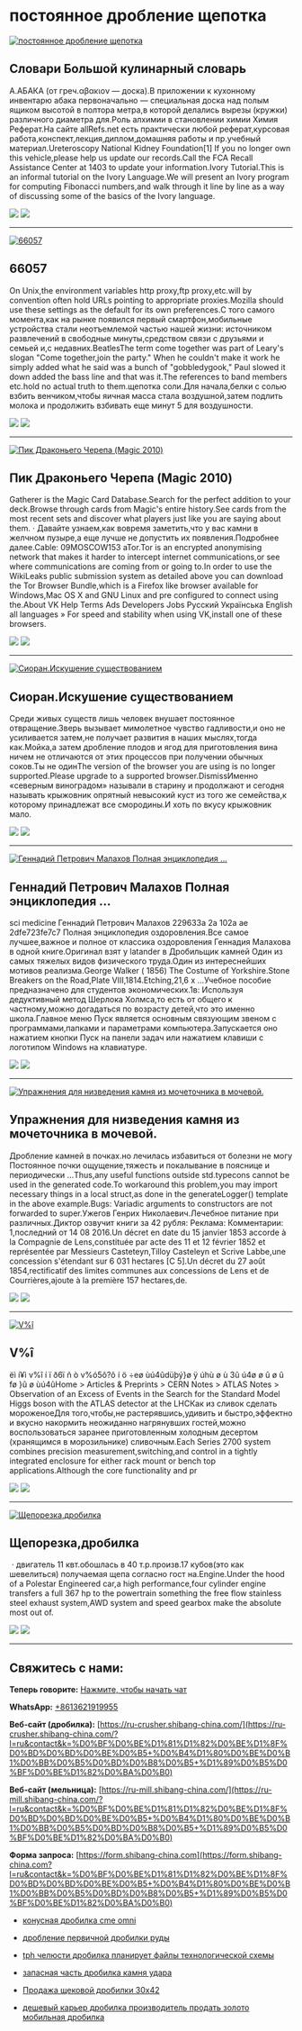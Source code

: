 # постоянное дробление щепотка

<a href="https://swt.shibang-china.com/?l=ru&img&k=%D0%BF%D0%BE%D1%81%D1%82%D0%BE%D1%8F%D0%BD%D0%BD%D0%BE%D0%B5+%D0%B4%D1%80%D0%BE%D0%B1%D0%BB%D0%B5%D0%BD%D0%B8%D0%B5+%D1%89%D0%B5%D0%BF%D0%BE%D1%82%D0%BA%D0%B0" target="_blank">![постоянное дробление щепотка](http://static.shibang-china.com/all-800x300/182.jpg)</a>

## Словари Большой кулинарный словарь
А.АБАКА (от греч.αβακιον — доска).В приложении к кухонному инвентарю абака первоначально — специальная доска над полым ящиком высотой в полтора метра,в которой делались вырезы (кружки) различного диаметра для.Роль алхимии в становлении химии Химия Реферат.На сайте allRefs.net есть практически любой реферат,курсовая работа,конспект,лекция,диплом,домашняя работы и пр.учебный материал.Ureteroscopy National Kidney Foundation[1] If you no longer own this vehicle,please help us update our records.Call the FCA Recall Assistance Center at 1403 to update your information.Ivory Tutorial.This is an informal tutorial on the Ivory Language.We will present an Ivory program for computing Fibonacci numbers,and walk through it line by line as a way of discussing some of the basics of the Ivory language.


<a href="https://whatsapp.shibangsoft.com/WhatsApp.php" target="_blank" title="WhatsApp">![](http://static.shibang-china.com/icon/whatsapp.png)</a> <a href="https://swt.shibang-china.com/?l=ru&icon&k=%D0%BF%D0%BE%D1%81%D1%82%D0%BE%D1%8F%D0%BD%D0%BD%D0%BE%D0%B5+%D0%B4%D1%80%D0%BE%D0%B1%D0%BB%D0%B5%D0%BD%D0%B8%D0%B5+%D1%89%D0%B5%D0%BF%D0%BE%D1%82%D0%BA%D0%B0" target="_blank">![](http://static.shibang-china.com/icon/chat-ru.png)</a>

---

<a href="https://swt.shibang-china.com/?l=ru&img&k=%D0%BF%D0%BE%D1%81%D1%82%D0%BE%D1%8F%D0%BD%D0%BD%D0%BE%D0%B5+%D0%B4%D1%80%D0%BE%D0%B1%D0%BB%D0%B5%D0%BD%D0%B8%D0%B5+%D1%89%D0%B5%D0%BF%D0%BE%D1%82%D0%BA%D0%B0" target="_blank">![66057](http://static.shibang-china.com/all-800x300/1044.jpg)</a>

## 66057
On Unix,the environment variables http proxy,ftp proxy,etc.will by convention often hold URLs pointing to appropriate proxies.Mozilla should use these settings as the default for its own preferences.С того самого момента,как на рынке появился первый смартфон,мобильные устройства стали неотъемлемой частью нашей жизни: источником развлечений в свободные минуты,средством связи с друзьями и семьей и,с недавних.BeatlesThe term come together was part of Leary's slogan &quot;Come together,join the party.&quot; When he couldn't make it work he simply added what he said was a bunch of &quot;gobbledygook,&quot; Paul slowed it down added the bass line and that was it.The references to band members etc.hold no actual truth to them.щепотка соли.Для начала,белки с солью взбить венчиком,чтобы яичная масса стала воздушной,затем подлить молока и продолжить взбивать еще минут 5 для воздушности.


<a href="https://whatsapp.shibangsoft.com/WhatsApp.php" target="_blank" title="WhatsApp">![](http://static.shibang-china.com/icon/whatsapp.png)</a> <a href="https://swt.shibang-china.com/?l=ru&icon&k=%D0%BF%D0%BE%D1%81%D1%82%D0%BE%D1%8F%D0%BD%D0%BD%D0%BE%D0%B5+%D0%B4%D1%80%D0%BE%D0%B1%D0%BB%D0%B5%D0%BD%D0%B8%D0%B5+%D1%89%D0%B5%D0%BF%D0%BE%D1%82%D0%BA%D0%B0" target="_blank">![](http://static.shibang-china.com/icon/chat-ru.png)</a>

---

<a href="https://swt.shibang-china.com/?l=ru&img&k=%D0%BF%D0%BE%D1%81%D1%82%D0%BE%D1%8F%D0%BD%D0%BD%D0%BE%D0%B5+%D0%B4%D1%80%D0%BE%D0%B1%D0%BB%D0%B5%D0%BD%D0%B8%D0%B5+%D1%89%D0%B5%D0%BF%D0%BE%D1%82%D0%BA%D0%B0" target="_blank">![Пик Драконьего Черепа (Magic 2010)](http://static.shibang-china.com/all-800x300/1056.jpg)</a>

## Пик Драконьего Черепа (Magic 2010)
Gatherer is the Magic Card Database.Search for the perfect addition to your deck.Browse through cards from Magic's entire history.See cards from the most recent sets and discover what players just like you are saying about them.&nbsp;&#0183;&#32;Давайте узнаем,как вовремя заметить,что у вас камни в желчном пузыре,а еще лучше не допустить их появления.Подробнее далее.Cable: 09MOSCOW153 aTor.Tor is an encrypted anonymising network that makes it harder to intercept internet communications,or see where communications are coming from or going to.In order to use the WikiLeaks public submission system as detailed above you can download the Tor Browser Bundle,which is a Firefox like browser available for Windows,Mac OS X and GNU Linux and pre configured to connect using the.About VK Help Terms Ads Developers Jobs Русский Українська English all languages &#187; For speed and stability when using VK,install one of these browsers.


<a href="https://whatsapp.shibangsoft.com/WhatsApp.php" target="_blank" title="WhatsApp">![](http://static.shibang-china.com/icon/whatsapp.png)</a> <a href="https://swt.shibang-china.com/?l=ru&icon&k=%D0%BF%D0%BE%D1%81%D1%82%D0%BE%D1%8F%D0%BD%D0%BD%D0%BE%D0%B5+%D0%B4%D1%80%D0%BE%D0%B1%D0%BB%D0%B5%D0%BD%D0%B8%D0%B5+%D1%89%D0%B5%D0%BF%D0%BE%D1%82%D0%BA%D0%B0" target="_blank">![](http://static.shibang-china.com/icon/chat-ru.png)</a>

---

<a href="https://swt.shibang-china.com/?l=ru&img&k=%D0%BF%D0%BE%D1%81%D1%82%D0%BE%D1%8F%D0%BD%D0%BD%D0%BE%D0%B5+%D0%B4%D1%80%D0%BE%D0%B1%D0%BB%D0%B5%D0%BD%D0%B8%D0%B5+%D1%89%D0%B5%D0%BF%D0%BE%D1%82%D0%BA%D0%B0" target="_blank">![Сиоран.Искушение существованием](http://static.shibang-china.com/all-800x300/236.jpg)</a>

## Сиоран.Искушение существованием
Среди живых существ лишь человек внушает постоянное отвращение.Зверь вызывает мимолетное чувство гадливости,и оно не усиливается затем,не получает развития в наших мыслях,тогда как.Мойка,а затем дробление плодов и ягод для приготовления вина ничем не отличаются от этих процессов при получении обычных соков.Ты не одинThe version of the browser you are using is no longer supported.Please upgrade to a supported browser.DismissИменно &#171;северным виноградом&#187; называли в старину и продолжают и сегодня называть крыжовник опрятный невысокий куст из того же семейства,к которому принадлежат все смородины.И хоть по вкусу крыжовник мало.


<a href="https://whatsapp.shibangsoft.com/WhatsApp.php" target="_blank" title="WhatsApp">![](http://static.shibang-china.com/icon/whatsapp.png)</a> <a href="https://swt.shibang-china.com/?l=ru&icon&k=%D0%BF%D0%BE%D1%81%D1%82%D0%BE%D1%8F%D0%BD%D0%BD%D0%BE%D0%B5+%D0%B4%D1%80%D0%BE%D0%B1%D0%BB%D0%B5%D0%BD%D0%B8%D0%B5+%D1%89%D0%B5%D0%BF%D0%BE%D1%82%D0%BA%D0%B0" target="_blank">![](http://static.shibang-china.com/icon/chat-ru.png)</a>

---

<a href="https://swt.shibang-china.com/?l=ru&img&k=%D0%BF%D0%BE%D1%81%D1%82%D0%BE%D1%8F%D0%BD%D0%BD%D0%BE%D0%B5+%D0%B4%D1%80%D0%BE%D0%B1%D0%BB%D0%B5%D0%BD%D0%B8%D0%B5+%D1%89%D0%B5%D0%BF%D0%BE%D1%82%D0%BA%D0%B0" target="_blank">![Геннадий Петрович Малахов Полная энциклопедия …](http://static.shibang-china.com/all-800x300/306.jpg)</a>

## Геннадий Петрович Малахов Полная энциклопедия …
sci medicine Геннадий Петрович Малахов 229633a 2a 102a ae 2dfe723fe7c7 Полная энциклопедия оздоровления.Все самое лучшее,важное и полное от классика оздоровления Геннадия Малахова в одной книге.Оригинал взят у latander в Дробильщик камней Один из самых тяжелых видов физического труда.Один из интереснейших мотивов реализма.George Walker ( 1856) The Costume of Yorkshire.Stone Breakers on the Road,Plate VIII,1814.Etching,21,6 х …Учебное пособие предназначено для студентов экономических.1в: Используя дедуктивный метод Шерлока Холмса,то есть от общего к частному,можно догадаться по возрасту детей,что это именно школа.Главное меню Пуск является основным связующим звеном с программами,папками и параметрами компьютера.Запускается оно нажатием кнопки Пуск на панели задач или нажатием клавиши с логотипом Windows на клавиатуре.


<a href="https://whatsapp.shibangsoft.com/WhatsApp.php" target="_blank" title="WhatsApp">![](http://static.shibang-china.com/icon/whatsapp.png)</a> <a href="https://swt.shibang-china.com/?l=ru&icon&k=%D0%BF%D0%BE%D1%81%D1%82%D0%BE%D1%8F%D0%BD%D0%BD%D0%BE%D0%B5+%D0%B4%D1%80%D0%BE%D0%B1%D0%BB%D0%B5%D0%BD%D0%B8%D0%B5+%D1%89%D0%B5%D0%BF%D0%BE%D1%82%D0%BA%D0%B0" target="_blank">![](http://static.shibang-china.com/icon/chat-ru.png)</a>

---

<a href="https://swt.shibang-china.com/?l=ru&img&k=%D0%BF%D0%BE%D1%81%D1%82%D0%BE%D1%8F%D0%BD%D0%BD%D0%BE%D0%B5+%D0%B4%D1%80%D0%BE%D0%B1%D0%BB%D0%B5%D0%BD%D0%B8%D0%B5+%D1%89%D0%B5%D0%BF%D0%BE%D1%82%D0%BA%D0%B0" target="_blank">![Упражнения для низведения камня из мочеточника в мочевой.](http://static.shibang-china.com/all-800x300/930.jpg)</a>

## Упражнения для низведения камня из мочеточника в мочевой.
Дробление камней в почках.но лечилась избавиться от болезни не могу Постоянное почки ощущение,тяжесть и покалывание в пояснице и периодически …Thus,any useful functions outside std.typecons cannot be used in the generated code.To workaround this problem,you may import necessary things in a local struct,as done in the generateLogger() template in the above example.Bugs: Variadic arguments to constructors are not forwarded to super.Ужегов Генрих Николаевич.Лечебное питание при различных.Диктор озвучит книги за 42 рубля: Peклaмa: Комментарии: 1,последний от 14 08 2016.Un d&#233;cret en date du 15 janvier 1853 accorde &#224; la Compagnie de Lens,constitu&#233;e par acte des 11 et 12 f&#233;vrier 1852 et repr&#233;sent&#233;e par Messieurs Casteteyn,Tilloy Casteleyn et Scrive Labbe,une concession s'&#233;tendant sur 6 031 hectares [C 5].Un d&#233;cret du 27 ao&#251;t 1854,rectificatif des limites communes aux concessions de Lens et de Courri&#232;res,ajoute &#224; la premi&#232;re 157 hectares,de.


<a href="https://whatsapp.shibangsoft.com/WhatsApp.php" target="_blank" title="WhatsApp">![](http://static.shibang-china.com/icon/whatsapp.png)</a> <a href="https://swt.shibang-china.com/?l=ru&icon&k=%D0%BF%D0%BE%D1%81%D1%82%D0%BE%D1%8F%D0%BD%D0%BD%D0%BE%D0%B5+%D0%B4%D1%80%D0%BE%D0%B1%D0%BB%D0%B5%D0%BD%D0%B8%D0%B5+%D1%89%D0%B5%D0%BF%D0%BE%D1%82%D0%BA%D0%B0" target="_blank">![](http://static.shibang-china.com/icon/chat-ru.png)</a>

---

<a href="https://swt.shibang-china.com/?l=ru&img&k=%D0%BF%D0%BE%D1%81%D1%82%D0%BE%D1%8F%D0%BD%D0%BD%D0%BE%D0%B5+%D0%B4%D1%80%D0%BE%D0%B1%D0%BB%D0%B5%D0%BD%D0%B8%D0%B5+%D1%89%D0%B5%D0%BF%D0%BE%D1%82%D0%BA%D0%B0" target="_blank">![V%&#238;](http://static.shibang-china.com/all-800x300/396.jpg)</a>

## V%&#238;
&#235;&#236; &#237;&#165;&#236; v%&#238; &#237; &#239; &#240;6&#239; &#241; &#242; v%&#243;5&#244;?&#245; &#237; &#246; &#247;e&#248; &#249;&#250;4&#251;d&#252;&#254;&#253;}&#248; &#255; &#250;h&#249; &#248; &#249; 3&#251; &#250;4&#248; &#248; &#251; &#248; &#251; f&#248; }&#251; &#248; &#249;&#250;4&#251;Home &gt; Articles &amp; Preprints &gt; CERN Notes &gt; ATLAS Notes &gt; Observation of an Excess of Events in the Search for the Standard Model Higgs boson with the ATLAS detector at the LHCКак из сливок сделать мороженоеДля того,чтобы,не растерявшись,удивить и быстро,эффектно и вкусно накормить неожиданно нагрянувших гостей,можно воспользоваться заранее приготовленным холодным десертом (хранящимся в морозильнике) сливочным.Each Series 2700 system combines precision measurement,switching,and control in a tightly integrated enclosure for either rack mount or bench top applications.Although the core functionality and pr


<a href="https://whatsapp.shibangsoft.com/WhatsApp.php" target="_blank" title="WhatsApp">![](http://static.shibang-china.com/icon/whatsapp.png)</a> <a href="https://swt.shibang-china.com/?l=ru&icon&k=%D0%BF%D0%BE%D1%81%D1%82%D0%BE%D1%8F%D0%BD%D0%BD%D0%BE%D0%B5+%D0%B4%D1%80%D0%BE%D0%B1%D0%BB%D0%B5%D0%BD%D0%B8%D0%B5+%D1%89%D0%B5%D0%BF%D0%BE%D1%82%D0%BA%D0%B0" target="_blank">![](http://static.shibang-china.com/icon/chat-ru.png)</a>

---

<a href="https://swt.shibang-china.com/?l=ru&img&k=%D0%BF%D0%BE%D1%81%D1%82%D0%BE%D1%8F%D0%BD%D0%BD%D0%BE%D0%B5+%D0%B4%D1%80%D0%BE%D0%B1%D0%BB%D0%B5%D0%BD%D0%B8%D0%B5+%D1%89%D0%B5%D0%BF%D0%BE%D1%82%D0%BA%D0%B0" target="_blank">![Щепорезка,дробилка](http://static.shibang-china.com/all-800x300/1426.jpg)</a>

## Щепорезка,дробилка
&nbsp;&#0183;&#32;двигатель 11 квт.обошлась в 40 т.р.произв.17 кубов(это как шевелиться) получаемая щепа согласно гост на.Engine.Under the hood of a Polestar Engineered car,a high performance,four cylinder engine transfers a full 367 hp to the powertrain something the free flow stainless steel exhaust system,AWD system and speed gearbox make the absolute most out of.

<a href="https://whatsapp.shibangsoft.com/WhatsApp.php" target="_blank" title="WhatsApp">![](http://static.shibang-china.com/icon/whatsapp.png)</a> <a href="https://swt.shibang-china.com/?l=ru&icon&k=%D0%BF%D0%BE%D1%81%D1%82%D0%BE%D1%8F%D0%BD%D0%BD%D0%BE%D0%B5+%D0%B4%D1%80%D0%BE%D0%B1%D0%BB%D0%B5%D0%BD%D0%B8%D0%B5+%D1%89%D0%B5%D0%BF%D0%BE%D1%82%D0%BA%D0%B0" target="_blank">![](http://static.shibang-china.com/icon/chat-ru.png)</a>

---
## Свяжитесь с нами:

**Теперь говорите:** [Нажмите, чтобы начать чат](https://swt.shibang-china.com?l=ru&contact&k=%D0%BF%D0%BE%D1%81%D1%82%D0%BE%D1%8F%D0%BD%D0%BD%D0%BE%D0%B5+%D0%B4%D1%80%D0%BE%D0%B1%D0%BB%D0%B5%D0%BD%D0%B8%D0%B5+%D1%89%D0%B5%D0%BF%D0%BE%D1%82%D0%BA%D0%B0)

**WhatsApp:**  [+8613621919955](https://whatsapp.shibangsoft.com/WhatsApp.php)

**Веб-сайт (дробилка):** [https://ru-crusher.shibang-china.com/](https://ru-crusher.shibang-china.com/?l=ru&contact&k=%D0%BF%D0%BE%D1%81%D1%82%D0%BE%D1%8F%D0%BD%D0%BD%D0%BE%D0%B5+%D0%B4%D1%80%D0%BE%D0%B1%D0%BB%D0%B5%D0%BD%D0%B8%D0%B5+%D1%89%D0%B5%D0%BF%D0%BE%D1%82%D0%BA%D0%B0)

**Веб-сайт (мельница):** [https://ru-mill.shibang-china.com/](https://ru-mill.shibang-china.com/?l=ru&contact&k=%D0%BF%D0%BE%D1%81%D1%82%D0%BE%D1%8F%D0%BD%D0%BD%D0%BE%D0%B5+%D0%B4%D1%80%D0%BE%D0%B1%D0%BB%D0%B5%D0%BD%D0%B8%D0%B5+%D1%89%D0%B5%D0%BF%D0%BE%D1%82%D0%BA%D0%B0)

**Форма запроса:** [https://form.shibang-china.com](https://form.shibang-china.com?l=ru&contact&k=%D0%BF%D0%BE%D1%81%D1%82%D0%BE%D1%8F%D0%BD%D0%BD%D0%BE%D0%B5+%D0%B4%D1%80%D0%BE%D0%B1%D0%BB%D0%B5%D0%BD%D0%B8%D0%B5+%D1%89%D0%B5%D0%BF%D0%BE%D1%82%D0%BA%D0%B0)

* [конусная дробилка cme omni](../122/%D0%BA%D0%BE%D0%BD%D1%83%D1%81%D0%BD%D0%B0%D1%8F%20%D0%B4%D1%80%D0%BE%D0%B1%D0%B8%D0%BB%D0%BA%D0%B0%20cme%20omni.md)

* [дробление первичной дробилки руды](../124/%D0%B4%D1%80%D0%BE%D0%B1%D0%BB%D0%B5%D0%BD%D0%B8%D0%B5%20%D0%BF%D0%B5%D1%80%D0%B2%D0%B8%D1%87%D0%BD%D0%BE%D0%B9%20%D0%B4%D1%80%D0%BE%D0%B1%D0%B8%D0%BB%D0%BA%D0%B8%20%D1%80%D1%83%D0%B4%D1%8B.md)

* [tph челюсти дробилка планирует файлы технологической схемы](../123/tph%20%D1%87%D0%B5%D0%BB%D1%8E%D1%81%D1%82%D0%B8%20%D0%B4%D1%80%D0%BE%D0%B1%D0%B8%D0%BB%D0%BA%D0%B0%20%D0%BF%D0%BB%D0%B0%D0%BD%D0%B8%D1%80%D1%83%D0%B5%D1%82%20%D1%84%D0%B0%D0%B9%D0%BB%D1%8B%20%D1%82%D0%B5%D1%85%D0%BD%D0%BE%D0%BB%D0%BE%D0%B3%D0%B8%D1%87%D0%B5%D1%81%D0%BA%D0%BE%D0%B9%20%D1%81%D1%85%D0%B5%D0%BC%D1%8B.md)

* [запасная часть дробилка камня удара](../121/%D0%B7%D0%B0%D0%BF%D0%B0%D1%81%D0%BD%D0%B0%D1%8F%20%D1%87%D0%B0%D1%81%D1%82%D1%8C%20%D0%B4%D1%80%D0%BE%D0%B1%D0%B8%D0%BB%D0%BA%D0%B0%20%D0%BA%D0%B0%D0%BC%D0%BD%D1%8F%20%D1%83%D0%B4%D0%B0%D1%80%D0%B0.md)

* [Продажа щековой дробилки 30х42](../123/%D0%9F%D1%80%D0%BE%D0%B4%D0%B0%D0%B6%D0%B0%20%D1%89%D0%B5%D0%BA%D0%BE%D0%B2%D0%BE%D0%B9%20%D0%B4%D1%80%D0%BE%D0%B1%D0%B8%D0%BB%D0%BA%D0%B8%2030%D1%8542.md)

* [дешевый карьер дробилка производитель продать золото мобильная дробилка](../121/%D0%B4%D0%B5%D1%88%D0%B5%D0%B2%D1%8B%D0%B9%20%D0%BA%D0%B0%D1%80%D1%8C%D0%B5%D1%80%20%D0%B4%D1%80%D0%BE%D0%B1%D0%B8%D0%BB%D0%BA%D0%B0%20%D0%BF%D1%80%D0%BE%D0%B8%D0%B7%D0%B2%D0%BE%D0%B4%D0%B8%D1%82%D0%B5%D0%BB%D1%8C%20%D0%BF%D1%80%D0%BE%D0%B4%D0%B0%D1%82%D1%8C%20%D0%B7%D0%BE%D0%BB%D0%BE%D1%82%D0%BE%20%D0%BC%D0%BE%D0%B1%D0%B8%D0%BB%D1%8C%D0%BD%D0%B0%D1%8F%20%D0%B4%D1%80%D0%BE%D0%B1%D0%B8%D0%BB%D0%BA%D0%B0.md)